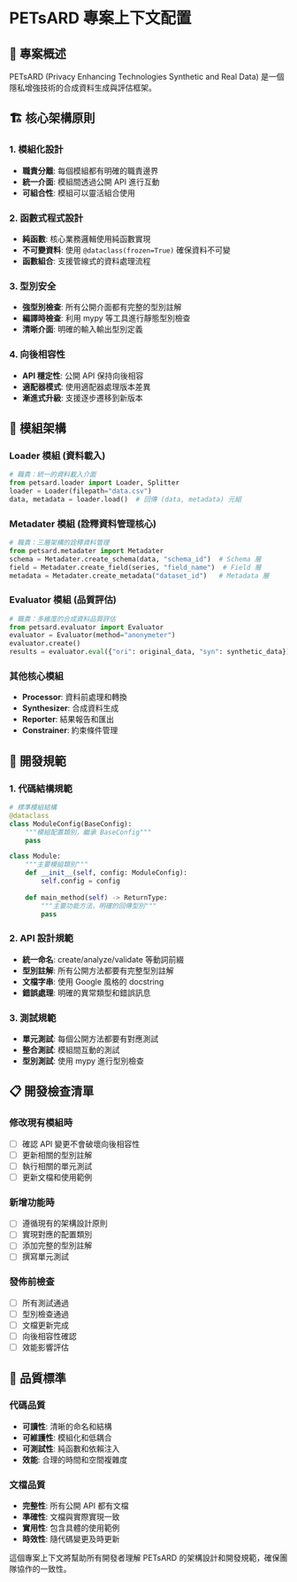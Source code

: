 # PETsARD 專案上下文配置

## 🎯 專案概述

PETsARD (Privacy Enhancing Technologies Synthetic and Real Data) 是一個隱私增強技術的合成資料生成與評估框架。

## 🏗️ 核心架構原則

### 1. 模組化設計
- **職責分離**: 每個模組都有明確的職責邊界
- **統一介面**: 模組間透過公開 API 進行互動
- **可組合性**: 模組可以靈活組合使用

### 2. 函數式程式設計
- **純函數**: 核心業務邏輯使用純函數實現
- **不可變資料**: 使用 `@dataclass(frozen=True)` 確保資料不可變
- **函數組合**: 支援管線式的資料處理流程

### 3. 型別安全
- **強型別檢查**: 所有公開介面都有完整的型別註解
- **編譯時檢查**: 利用 mypy 等工具進行靜態型別檢查
- **清晰介面**: 明確的輸入輸出型別定義

### 4. 向後相容性
- **API 穩定性**: 公開 API 保持向後相容
- **適配器模式**: 使用適配器處理版本差異
- **漸進式升級**: 支援逐步遷移到新版本

## 📁 模組架構

### Loader 模組 (資料載入)
```python
# 職責：統一的資料載入介面
from petsard.loader import Loader, Splitter
loader = Loader(filepath="data.csv")
data, metadata = loader.load()  # 回傳 (data, metadata) 元組
```

### Metadater 模組 (詮釋資料管理核心)
```python
# 職責：三層架構的詮釋資料管理
from petsard.metadater import Metadater
schema = Metadater.create_schema(data, "schema_id")  # Schema 層
field = Metadater.create_field(series, "field_name")  # Field 層
metadata = Metadater.create_metadata("dataset_id")   # Metadata 層
```

### Evaluator 模組 (品質評估)
```python
# 職責：多維度的合成資料品質評估
from petsard.evaluator import Evaluator
evaluator = Evaluator(method="anonymeter")
evaluator.create()
results = evaluator.eval({"ori": original_data, "syn": synthetic_data})
```

### 其他核心模組
- **Processor**: 資料前處理和轉換
- **Synthesizer**: 合成資料生成
- **Reporter**: 結果報告和匯出
- **Constrainer**: 約束條件管理

## 🔧 開發規範

### 1. 代碼結構規範
```python
# 標準模組結構
@dataclass
class ModuleConfig(BaseConfig):
    """模組配置類別，繼承 BaseConfig"""
    pass

class Module:
    """主要模組類別"""
    def __init__(self, config: ModuleConfig):
        self.config = config
    
    def main_method(self) -> ReturnType:
        """主要功能方法，明確的回傳型別"""
        pass
```

### 2. API 設計規範
- **統一命名**: create/analyze/validate 等動詞前綴
- **型別註解**: 所有公開方法都要有完整型別註解
- **文檔字串**: 使用 Google 風格的 docstring
- **錯誤處理**: 明確的異常類型和錯誤訊息

### 3. 測試規範
- **單元測試**: 每個公開方法都要有對應測試
- **整合測試**: 模組間互動的測試
- **型別測試**: 使用 mypy 進行型別檢查

## 📋 開發檢查清單

### 修改現有模組時
- [ ] 確認 API 變更不會破壞向後相容性
- [ ] 更新相關的型別註解
- [ ] 執行相關的單元測試
- [ ] 更新文檔和使用範例

### 新增功能時
- [ ] 遵循現有的架構設計原則
- [ ] 實現對應的配置類別
- [ ] 添加完整的型別註解
- [ ] 撰寫單元測試

### 發佈前檢查
- [ ] 所有測試通過
- [ ] 型別檢查通過
- [ ] 文檔更新完成
- [ ] 向後相容性確認
- [ ] 效能影響評估

## 🎯 品質標準

### 代碼品質
- **可讀性**: 清晰的命名和結構
- **可維護性**: 模組化和低耦合
- **可測試性**: 純函數和依賴注入
- **效能**: 合理的時間和空間複雜度

### 文檔品質
- **完整性**: 所有公開 API 都有文檔
- **準確性**: 文檔與實際實現一致
- **實用性**: 包含具體的使用範例
- **時效性**: 隨代碼變更及時更新

這個專案上下文將幫助所有開發者理解 PETsARD 的架構設計和開發規範，確保團隊協作的一致性。